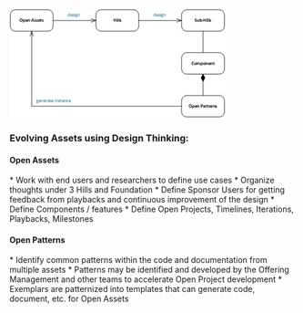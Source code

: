 ![Result3](../../images/asset.jpg)
<h3>Evolving Assets using Design Thinking:</h3>

<h4>Open Assets</h4>
* <p_desc>Work with end users and researchers to define use cases</p_desc>
* <p_desc>Organize thoughts under 3 Hills and Foundation</p_desc>
* <p_desc>Define Sponsor Users for getting feedback from playbacks and continuous improvement of the design</p_desc>
* <p_desc>Define Components / features</p_desc>
* <p_desc> Define Open Projects, Timelines, Iterations, Playbacks, Milestones </p_desc>

<h4>Open Patterns</h4>
* <p_desc>Identify common patterns within the code and documentation from multiple assets</p_desc>
* <p_desc>Patterns may be identified and developed by the Offering Management and other teams to accelerate Open Project development</p_desc>
* <p_desc>Exemplars are patternized into templates that can generate code, document, etc. for Open Assets</p_desc>
